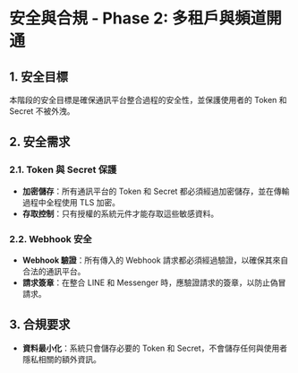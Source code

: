 
# 安全與合規 - Phase 2: 多租戶與頻道開通

## 1. 安全目標

本階段的安全目標是確保通訊平台整合過程的安全性，並保護使用者的 Token 和 Secret 不被外洩。

## 2. 安全需求

### 2.1. Token 與 Secret 保護

-   **加密儲存**：所有通訊平台的 Token 和 Secret 都必須經過加密儲存，並在傳輸過程中全程使用 TLS 加密。
-   **存取控制**：只有授權的系統元件才能存取這些敏感資料。

### 2.2. Webhook 安全

-   **Webhook 驗證**：所有傳入的 Webhook 請求都必須經過驗證，以確保其來自合法的通訊平台。
-   **請求簽章**：在整合 LINE 和 Messenger 時，應驗證請求的簽章，以防止偽冒請求。

## 3. 合規要求

-   **資料最小化**：系統只會儲存必要的 Token 和 Secret，不會儲存任何與使用者隱私相關的額外資訊。


